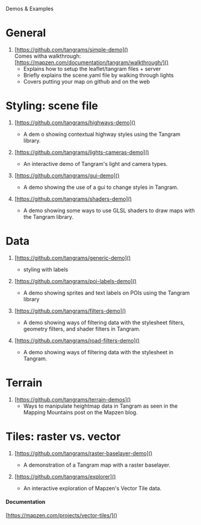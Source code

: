Demos & Examples

# General
1. [https://github.com/tangrams/simple-demo]()  
Comes witha walkthrough: [https://mapzen.com/documentation/tangram/walkthrough/]()
	* Explains how to setup the leaflet/tangram files + server
	* Briefly explains the scene.yaml file by walking through lights
	* Covers putting your map on github and on the web
	
# Styling: scene file
1. [https://github.com/tangrams/highways-demo]()
	* A dem	o showing contextual highway styles using the Tangram library.
	
2. [https://github.com/tangrams/lights-cameras-demo]()
	* An interactive demo of Tangram's light and camera types.

3. [https://github.com/tangrams/gui-demo]()
	* A demo showing the use of a gui to change styles in Tangram.

4. [https://github.com/tangrams/shaders-demo]()
	* A demo showing some ways to use GLSL shaders to draw maps with the Tangram library.


# Data
1. [https://github.com/tangrams/generic-demo]()
	* styling with labels

2. [https://github.com/tangrams/poi-labels-demo]()
	* A demo showing sprites and text labels on POIs using the Tangram library
	
3. [https://github.com/tangrams/filters-demo]()
	* A demo showing ways of filtering data with the stylesheet filters, geometry filters, and shader filters in Tangram.

4. [https://github.com/tangrams/road-filters-demo]()
	* A demo showing ways of filtering data with the stylesheet in Tangram.


# Terrain
1. [https://github.com/tangrams/terrain-demos]()
	* Ways to manipulate heightmap data in Tangram as seen in the Mapping Mountains post on the Mapzen blog.



# Tiles: raster vs. vector

1. [https://github.com/tangrams/raster-baselayer-demo]()
	* A demonstration of a Tangram map with a raster baselayer.
	
2. [https://github.com/tangrams/explorer]()
	* An interactive exploration of Mapzen's Vector Tile data.
	
#### Documentation
[https://mapzen.com/projects/vector-tiles/]()
